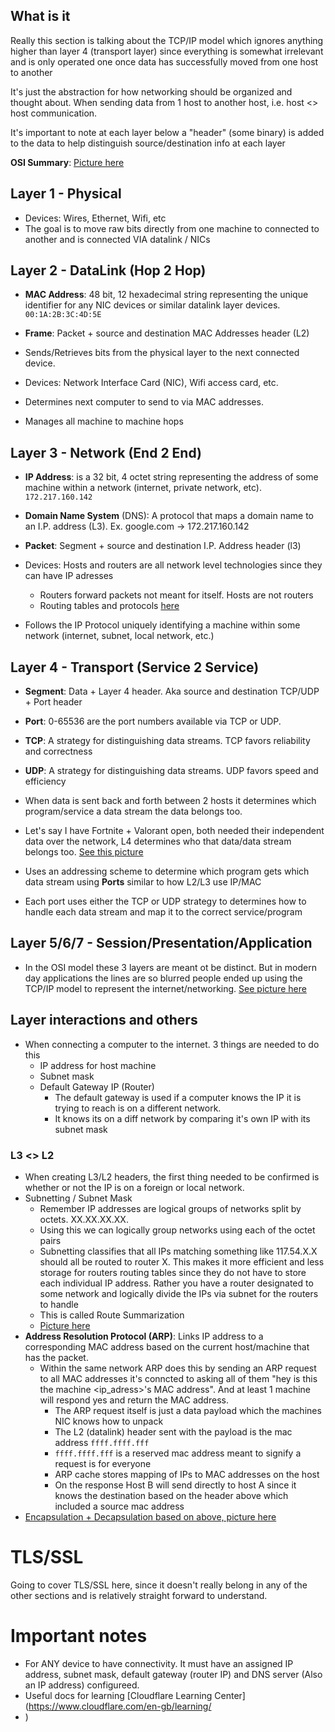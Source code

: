 ## What is it

Really this section is talking about the TCP/IP model which ignores anything higher than layer 4 (transport layer) since everything is somewhat irrelevant and is only operated one once data has successfully moved from one host to another

It's just the abstraction for how networking should be organized and thought about. When sending data from 1 host to another host, i.e. host <> host communication.

It's important to note at each layer below a "header" (some binary) is added to the data to help distinguish source/destination info at each layer

**OSI Summary**: [Picture here](../pictures/osi-summary.png)
## Layer 1 - Physical
- Devices: Wires, Ethernet, Wifi, etc
- The goal is to move raw bits directly from one machine to connected to another and is connected VIA datalink / NICs
## Layer 2 - DataLink (Hop 2 Hop)
- **MAC Address**: 48 bit, 12 hexadecimal string representing the unique identifier for any NIC devices or similar datalink layer devices. `00:1A:2B:3C:4D:5E`
- **Frame**: Packet + source and destination MAC Addresses header (L2)

- Sends/Retrieves bits from the physical layer to the next connected device. 
- Devices: Network Interface Card (NIC), Wifi access card, etc. 
- Determines next computer to send to via MAC addresses.
- Manages all machine to machine hops
## Layer 3 - Network (End 2 End)
- **IP Address**: is a 32 bit, 4 octet string representing the address of some machine within a network (internet, private network, etc). `172.217.160.142`
- **Domain Name System** (DNS): A protocol that maps a domain name to an I.P. address (L3). Ex. google.com -> 172.217.160.142
- **Packet**: Segment + source and destination I.P. Address header (l3)

- Devices: Hosts and routers are all network level technologies since they can have IP adresses
	- Routers forward packets not meant for itself. Hosts are not routers
	- Routing tables and protocols [here](../pictures/routing.png)
- Follows the IP Protocol uniquely identifying a machine within some network (internet, subnet, local network, etc.)
## Layer 4 - Transport (Service 2 Service)
- **Segment**: Data + Layer 4 header. Aka source and destination TCP/UDP + Port header
- **Port**: 0-65536 are the port numbers available via TCP or UDP.
- **TCP**: A strategy for distinguishing data streams. TCP favors reliability and correctness
- **UDP**: A strategy for distinguishing data streams. UDP favors speed and efficiency

- When data is sent back and forth between 2 hosts it determines which program/service a data stream the data belongs too. 
- Let's say I have Fortnite + Valorant open, both needed their independent data over the network, L4 determines who that data/data stream belongs too. [See this picture](../pictures/osi-l4-ex.png)
- Uses an addressing scheme to determine which program gets which data stream using **Ports** similar to how L2/L3 use IP/MAC
- Each port uses either the TCP or UDP strategy to determines how to handle each data stream and map it to the correct service/program
## Layer 5/6/7 - Session/Presentation/Application
- In the OSI model these 3 layers are meant ot be distinct. But in modern day applications the lines are so blurred people ended up using the TCP/IP model to represent the internet/networking. [See picture here](../pictures/osi-tcpip-diagram.jpg)
## Layer interactions and others
- When connecting a computer to the internet. 3 things are needed to do this
	- IP address for host machine
	- Subnet mask
	- Default Gateway IP (Router)
		- The default gateway is used if a computer knows the IP it is trying to reach is on a different network.
		- It knows its on a diff network by comparing it's own IP with its subnet mask
### L3 <> L2
- When creating L3/L2 headers, the first thing needed to be confirmed is whether or not the IP is on a foreign or local network.
- Subnetting / Subnet Mask
	- Remember IP addresses are logical groups of networks split by octets. XX.XX.XX.XX.
	- Using this we can logically group networks using each of the octet pairs
	- Subnetting classifies that all IPs matching something like 117.54.X.X should all be routed to router X. This makes it more efficient and less storage for routers routing tables since they do not have to store each individual IP address. Rather you have a router designated to some network and logically divide the IPs via subnet for the routers to handle
	- This is called Route Summarization
	- [Picture here](../pictures/basic-subnet.png)
- **Address Resolution Protocol (ARP)**: Links IP address to a corresponding MAC address based on the current host/machine that has the packet.
	- Within the same network ARP does this by sending an ARP request to all MAC addresses it's conncted to asking all of them "hey is this the machine <ip_adress>'s MAC address". And at least 1 machine will respond yes and return the MAC address. 
		- The ARP request itself is just a data payload which the machines NIC knows how to unpack
		- The L2 (datalink) header sent with the payload is the mac address `ffff.ffff.fff`
		- `ffff.ffff.fff` is a reserved mac address meant to signify a request is for everyone
		- ARP cache stores mapping of IPs to MAC addresses on the host
		- On the response Host B will send directly to host A since it knows the destination based on the header above which included a source mac address
- [Encapsulation + Decapsulation based on above, picture here](../pictures/encap-decap.png)


# TLS/SSL

Going to cover TLS/SSL here, since it doesn't really belong in any of the other sections and is relatively straight forward to understand.
# Important notes

- For ANY device to have connectivity. It must have an assigned IP address, subnet mask, default gateway (router IP) and DNS server (Also an IP address) configureed.
- Useful docs for learning [Cloudflare Learning Center](https://www.cloudflare.com/en-gb/learning/
- )

